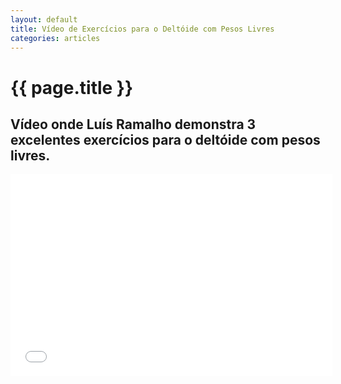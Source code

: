 ```yaml
---
layout: default
title: Vídeo de Exercícios para o Deltóide com Pesos Livres
categories: articles
---
```


# {{ page.title }}

## Vídeo onde Luís Ramalho demonstra 3 excelentes exercícios para o deltóide com pesos livres.

<iframe width="515" height="323" src="//www.youtube.com/embed/ldr6Vhzhj9M?wmode=transparent" frameborder="0" allowfullscreen="allowfullscreen"> </iframe>
